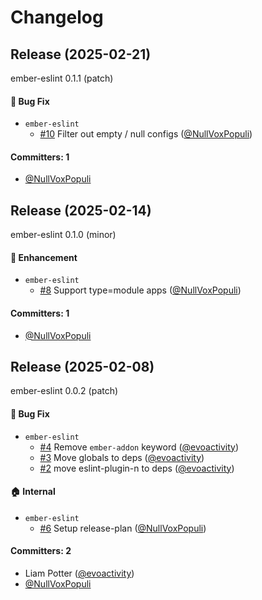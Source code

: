 # Changelog

## Release (2025-02-21)

ember-eslint 0.1.1 (patch)

#### :bug: Bug Fix
* `ember-eslint`
  * [#10](https://github.com/NullVoxPopuli/ember-eslint/pull/10) Filter out empty / null configs ([@NullVoxPopuli](https://github.com/NullVoxPopuli))

#### Committers: 1
- [@NullVoxPopuli](https://github.com/NullVoxPopuli)

## Release (2025-02-14)

ember-eslint 0.1.0 (minor)

#### :rocket: Enhancement
* `ember-eslint`
  * [#8](https://github.com/NullVoxPopuli/ember-eslint/pull/8) Support type=module apps ([@NullVoxPopuli](https://github.com/NullVoxPopuli))

#### Committers: 1
- [@NullVoxPopuli](https://github.com/NullVoxPopuli)

## Release (2025-02-08)

ember-eslint 0.0.2 (patch)

#### :bug: Bug Fix
* `ember-eslint`
  * [#4](https://github.com/NullVoxPopuli/ember-eslint/pull/4) Remove `ember-addon` keyword ([@evoactivity](https://github.com/evoactivity))
  * [#3](https://github.com/NullVoxPopuli/ember-eslint/pull/3) Move globals to deps ([@evoactivity](https://github.com/evoactivity))
  * [#2](https://github.com/NullVoxPopuli/ember-eslint/pull/2) move eslint-plugin-n to deps ([@evoactivity](https://github.com/evoactivity))

#### :house: Internal
* `ember-eslint`
  * [#6](https://github.com/NullVoxPopuli/ember-eslint/pull/6) Setup release-plan ([@NullVoxPopuli](https://github.com/NullVoxPopuli))

#### Committers: 2
- Liam Potter ([@evoactivity](https://github.com/evoactivity))
- [@NullVoxPopuli](https://github.com/NullVoxPopuli)

